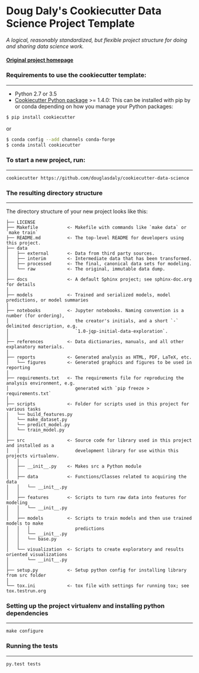 # Doug Daly's Cookiecutter Data Science Project Template

_A logical, reasonably standardized, but flexible project structure for doing and sharing data science work._


#### [Original project homepage](http://drivendata.github.io/cookiecutter-data-science/)


### Requirements to use the cookiecutter template:
-----------
 - Python 2.7 or 3.5
 - [Cookiecutter Python package](http://cookiecutter.readthedocs.org/en/latest/installation.html) >= 1.4.0: This can be installed with pip by or conda depending on how you manage your Python packages:

``` bash
$ pip install cookiecutter
```

or

``` bash
$ conda config --add channels conda-forge
$ conda install cookiecutter
```


### To start a new project, run:
------------

    cookiecutter https://github.com/douglasdaly/cookiecutter-data-science



### The resulting directory structure
------------

The directory structure of your new project looks like this: 

```
├── LICENSE
├── Makefile           <- Makefile with commands like `make data` or `make train`
├── README.md          <- The top-level README for developers using this project.
├── data
│   ├── external       <- Data from third party sources.
│   ├── interim        <- Intermediate data that has been transformed.
│   ├── processed      <- The final, canonical data sets for modeling.
│   └── raw            <- The original, immutable data dump.
│
├── docs               <- A default Sphinx project; see sphinx-doc.org for details
│
├── models             <- Trained and serialized models, model predictions, or model summaries
│
├── notebooks          <- Jupyter notebooks. Naming convention is a number (for ordering),
│                         the creator's initials, and a short `-` delimited description, e.g.
│                         `1.0-jqp-initial-data-exploration`.
│
├── references         <- Data dictionaries, manuals, and all other explanatory materials.
│
├── reports            <- Generated analysis as HTML, PDF, LaTeX, etc.
│   └── figures        <- Generated graphics and figures to be used in reporting
│
├── requirements.txt   <- The requirements file for reproducing the analysis environment, e.g.
│                         generated with `pip freeze > requirements.txt`
│
├── scripts            <- Folder for scripts used in this project for various tasks
│   └── build_features.py
│   └── make_dataset.py
│   └── predict_model.py
│   └── train_model.py
│
├── src                <- Source code for library used in this project and installed as a
│   │                     development library for use within this projects virtualenv.
│   │
│   ├── __init__.py    <- Makes src a Python module
│   │
│   ├── data           <- Functions/Classes related to acquiring the data
│   │   └── __init__.py
│   │
│   ├── features       <- Scripts to turn raw data into features for modeling
│   │   └── __init__.py
│   │
│   ├── models         <- Scripts to train models and then use trained models to make
│   │   │                 predictions
│   │   └── __init__.py
│   │   └── base.py
│   │
│   └── visualization  <- Scripts to create exploratory and results oriented visualizations
│       └── __init__.py
│
├── setup.py           <- Setup python config for installing library from src folder
│
└── tox.ini            <- tox file with settings for running tox; see tox.testrun.org
```

### Setting up the project virtualenv and installing python dependencies
------------

    make configure


### Running the tests
------------

    py.test tests
